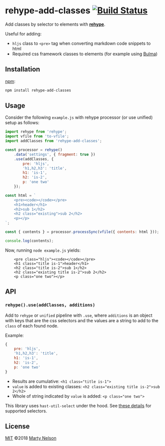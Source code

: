 # rehype-add-classes [![Build Status][travis-badge]][travis]

Add classes by selector to elements with [**rehype**][rehype]. 

Useful for adding:

* `hljs` class to `<pre>` tag when converting markdown code snippets to html
* Required css framework classes to elements (for example using [Bulma][bulma])

## Installation

[npm][]:

```bash
npm install rehype-add-classes
```

## Usage

Consider the following `example.js` with rehype processor (or use unified) setup as follows:

```javascript
import rehype from 'rehype';
import vfile from 'to-vfile';
import addClasses from 'rehype-add-classes';

const processor = rehype()
    .data('settings', { fragment: true })
    .use(addClasses, {
        pre: 'hljs',
        'h1,h2,h3': 'title',
        h1: 'is-1',
        h2: 'is-2',
        p: 'one two'
    });

const html = `
    <pre><code></code></pre>
    <h1>header</h1>
    <h2>sub 1</h2>
    <h2 class="existing">sub 2</h2>
    <p></p>
`;

const { contents } = processor.processSync(vfile({ contents: html }));

console.log(contents);

```

Now, running `node example.js` yields:

```console
    <pre class="hljs"><code></code></pre>
    <h1 class="title is-1">header</h1>
    <h2 class="title is-2">sub 1</h2>
    <h2 class="existing title is-2">sub 2</h2>
    <p class="one two"></p>
```

## API

### `rehype().use(addClasses, additions)`

Add to `rehype` or `unified` pipeline with `.use`, where `additions` is an object
with keys that are the css selectors and the values are a string to add to 
the `class` of each found node.

Example:

```js
{
    pre: 'hljs',         
    'h1,h2,h3': 'title',
    h1: 'is-1',         
    h2: 'is-2',         
    p: 'one two'
}       
```

* Results are cumulative: `<h1 class="title is-1">`
* `value` is added to existing classes: `<h2 class="existing title is-2">sub 2</h2>`
* Whole of string indicated by `value` is added: `<p class="one two">`

This library uses `hast-util-select` under the hood. See [these details][supported-selectors]
for supported selectors.

## License

[MIT][license] ©2018 [Marty Nelson][author]

<!-- Definitions -->

[author]: https://github.com/martypdx

[bulma]: https://bulma.io

[npm]: https://docs.npmjs.com/cli/install

[license]: LICENSE

[rehype]: https://github.com/rehypejs/rehype

[supported-selectors]: https://github.com/syntax-tree/hast-util-select#support

[travis-badge]: https://img.shields.io/travis/martypdx/rehype-add-classes.svg

[travis]: https://travis-ci.org/martypdx/rehype-add-classes
